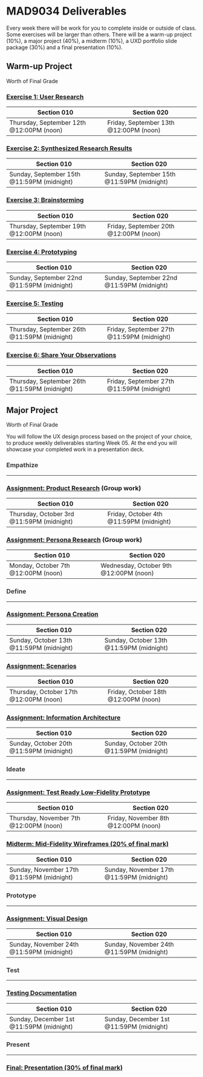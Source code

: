 # MAD9034 Deliverables

Every week there will be work for you to complete inside or outside of class. Some exercises will be larger than others. There will be a warm-up project (10%), a major project (40%), a midterm (10%), a UXD portfolio slide package (30%) and a final presentation (10%).

## Warm-up Project

Worth <Badge type="error" text="10%" /> of Final Grade

### [Exercise 1: User Research](./miniProject/exercise1.md)

<!--[User Research Details](./miniProject/exercise1.md)-->


| Section 010                                          | Section 020                                          |
| ---------------------------------------------------- | ---------------------------------------------------- |
| Thursday, September 12th @12:00PM (noon)             | Friday, September 13th @12:00PM (noon)               |

### [Exercise 2: Synthesized Research Results](./miniProject/exercise2.md)


| Section 010                                          | Section 020                                          |
| ---------------------------------------------------- | ---------------------------------------------------- |
| Sunday, September 15th @11:59PM (midnight)           | Sunday, September 15th @11:59PM (midnight)           |

### [Exercise 3: Brainstorming](./miniProject/exercise3.md)


| Section 010                                          | Section 020                                          |
| ---------------------------------------------------- | ---------------------------------------------------- |
| Thursday, September 19th @12:00PM (noon)             | Friday, September 20th @12:00PM (noon)               |

### [Exercise 4: Prototyping](./miniProject/exercise4.md)


| Section 010                                          | Section 020                                          |
| ---------------------------------------------------- | ---------------------------------------------------- |
| Sunday, September 22nd @11:59PM (midnight)           | Sunday, September 22nd @11:59PM (midnight)           |

### [Exercise 5: Testing](./miniProject/exercise5.md)


| Section 010                                          | Section 020                                          |
| ---------------------------------------------------- | ---------------------------------------------------- |
| Thursday, September 26th @11:59PM (midnight)         | Friday, September 27th @11:59PM (midnight)           |

### [Exercise 6: Share Your Observations](./miniProject/exercise6.md)

| Section 010                                          | Section 020                                          |
| ---------------------------------------------------- | ---------------------------------------------------- |
| Thursday, September 26th @11:59PM (midnight)         | Friday, September 27th @11:59PM (midnight)           |


## Major Project

Worth <Badge type="error" text="40%" /> of Final Grade

You will follow the UX design process based on the project of your choice, to produce weekly deliverables starting Week 05. At the end you will showcase your completed work in a presentation deck.

### <span style="color:#3C3C3D">**Empathize**</span>

---

### [Assignment: Product Research](./majorProject/part1.md) (Group work)


| Section 010                                          | Section 020                                          |
| ---------------------------------------------------- | ---------------------------------------------------- |
| Thursday, October 3rd @11:59PM (midnight)            | Friday, October 4th @11:59PM (midnight)              |

### [Assignment: Persona Research](./majorProject/part2.md) (Group work)

| Section 010                                          | Section 020                                          |
| ---------------------------------------------------- | ---------------------------------------------------- |
| Monday, October 7th @12:00PM (noon)                  | Wednesday, October 9th @12:00PM (noon)               |


### <span style="color:#3C3C3D">**Define**</span>

---

### [Assignment: Persona Creation](./majorProject/part3.md)

| Section 010                                          | Section 020                                          |
| ---------------------------------------------------- | ---------------------------------------------------- |
| Sunday, October 13th @11:59PM (midnight)             | Sunday, October 13th @11:59PM (midnight)             |


### [Assignment: Scenarios](./majorProject/part4.md)

| Section 010                                          | Section 020                                          |
| ---------------------------------------------------- | ---------------------------------------------------- |
| Thursday, October 17th @12:00PM (noon)               | Friday, October 18th @12:00PM (noon)                 |


### [Assignment: Information Architecture](./majorProject/part5.md)

| Section 010                                          | Section 020                                          |
| ---------------------------------------------------- | ---------------------------------------------------- |
| Sunday, October 20th @11:59PM (midnight)             | Sunday, October 20th @11:59PM (midnight)             |


### <span style="color:#3C3C3D">**Ideate**</span>

---

### [Assignment: Test Ready Low-Fidelity Prototype](./majorProject/part6.md)

| Section 010                                          | Section 020                                          |
| ---------------------------------------------------- | ---------------------------------------------------- |
| Thursday, November 7th @12:00PM (noon)               | Friday, November 8th @12:00PM (noon)                 |


### [Midterm: Mid-Fidelity Wireframes (20% of final mark)](./majorDeliverables/midterm.md)

| Section 010                                          | Section 020                                          |
| ---------------------------------------------------- | ---------------------------------------------------- |
| Sunday, November 17th @11:59PM (midnight)            | Sunday, November 17th @11:59PM (midnight)            |


### <span style="color:#3C3C3D">**Prototype**</span>

---

### [Assignment: Visual Design](./majorProject/part7.md)

| Section 010                                          | Section 020                                          |
| ---------------------------------------------------- | ---------------------------------------------------- |
| Sunday, November 24th @11:59PM (midnight)            | Sunday, November 24th @11:59PM (midnight)            |


### <span style="color:#3C3C3D">**Test**</span>

---

### [Testing Documentation](./majorProject/part8.md)

| Section 010                                          | Section 020                                          |
| ---------------------------------------------------- | ---------------------------------------------------- |
| Sunday, December 1st @11:59PM (midnight)             | Sunday, December 1st @11:59PM (midnight)             |


### <span style="color:#3C3C3D">**Present**</span>

---

### [Final: Presentation (30% of final mark)](./majorDeliverables/finalPresentation.md)

